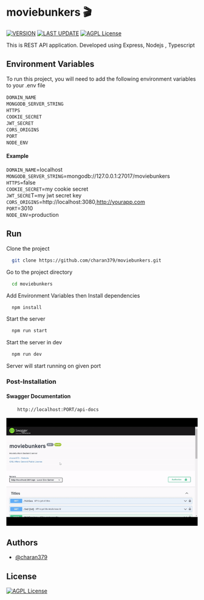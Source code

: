 # moviebunkers :clapper:

[![VERSION](https://img.shields.io/badge/VERSION-v2.2.0-sucess)](https://github.com/charan379/moviebunkers) [![LAST UPDATE](https://img.shields.io/badge/LAST--UPDATED-20--May--2023-sucess)](https://github.com/charan379/moviebunkers) [![AGPL License](https://img.shields.io/badge/LICENSE-GNU%20AGPLv3-informational)](https://www.gnu.org/licenses/agpl-3.0.en.html)

This is REST API application. Developed using Express, Nodejs , Typescript

## Environment Variables

To run this project, you will need to add the following environment variables to your .env file

`DOMAIN_NAME`  
`MONGODB_SERVER_STRING`  
`HTTPS`  
`COOKIE_SECRET`  
`JWT_SECRET`  
`CORS_ORIGINS`  
`PORT`  
`NODE_ENV`

#### Example

`DOMAIN_NAME`=localhost  
`MONGODB_SERVER_STRING`=mongodb://127.0.0.1:27017/moviebunkers  
`HTTPS`=false  
`COOKIE_SECRET`=my cookie secret  
`JWT_SECRE`T=my jwt secret key  
`CORS_ORIGINS`=http://localhost:3080,http://yourapp.com  
`PORT`=3010  
`NODE_ENV`=production

## Run

Clone the project

```bash
  git clone https://github.com/charan379/moviebunkers.git
```

Go to the project directory

```bash
  cd moviebunkers
```

Add Environment Variables then
Install dependencies

```bash
  npm install
```

Start the server

```bash
  npm run start
```

Start the server in dev

```bash
  npm run dev
```

Server will start running on given port

### Post-Installation

#### Swagger Documentation

```bash
    http://localhost:PORT/api-docs
```

![Swagger-docs-preview](documentation/moviebunkers-swagger.gif)

## Authors

- [@charan379](https://www.github.com/charan379)

## License

[![AGPL License](https://img.shields.io/badge/LICENSE-GNU%20AGPLv3-brightgreen)](https://www.gnu.org/licenses/agpl-3.0.en.html)

